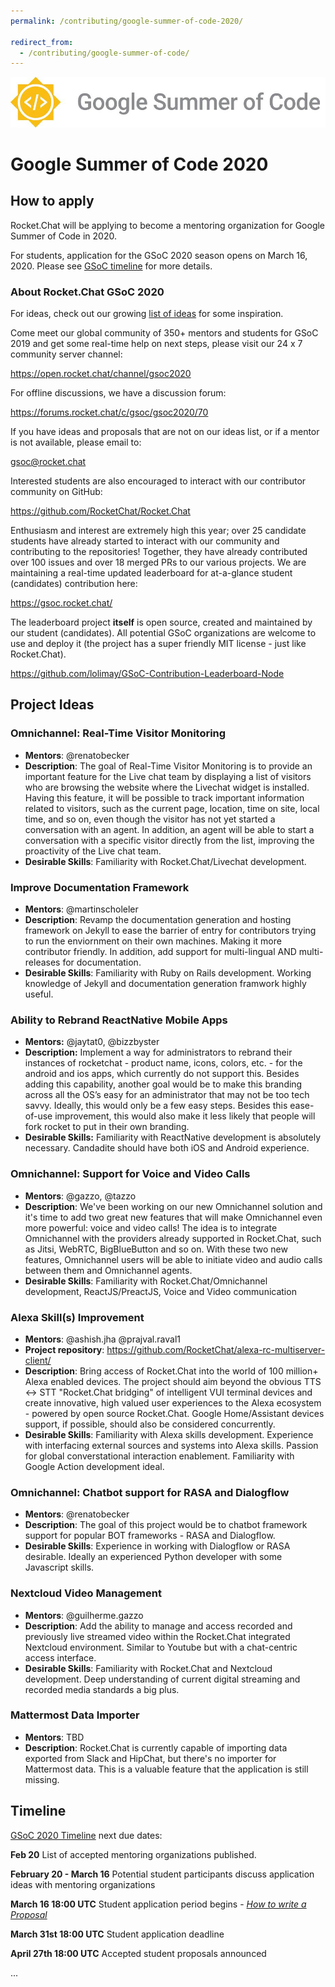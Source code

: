 ```yaml
---
permalink: /contributing/google-summer-of-code-2020/

redirect_from:
  - /contributing/google-summer-of-code/
---
```


[![Google Summer of Code 2020](https://github.com/Sing-Li/bbug/raw/master/images/gsoclogo.jpg)](https://summerofcode.withgoogle.com/)

# Google Summer of Code 2020

## How to apply

Rocket.Chat will be applying to become a mentoring organization for Google Summer of Code in 2020.

For students, application for the GSoC 2020 season opens on March 16, 2020.   Please see [GSoC timeline](#timeline) for more details.

### About Rocket.Chat GSoC 2020

For ideas, check out our growing [list of ideas](#project-ideas) for some inspiration.

Come meet our global community of 350+ mentors and students for GSoC 2019 and get some real-time help on next steps, please visit our 24 x 7 community server channel:

<https://open.rocket.chat/channel/gsoc2020>

For offline discussions, we have a discussion forum:

<https://forums.rocket.chat/c/gsoc/gsoc2020/70>

If you have ideas and proposals that are not on our ideas list, or if a mentor is not available, please email to:

   gsoc@rocket.chat

Interested students are also encouraged to interact with our contributor community on GitHub:

<https://github.com/RocketChat/Rocket.Chat>

Enthusiasm and interest are extremely high this year; over 25 candidate students have already started to interact with our community and contributing to the repositories!  Together, they have already contributed over 100 issues and over 18 merged PRs to our various projects.  We are maintaining a real-time updated leaderboard for at-a-glance student (candidates) contribution here:

<https://gsoc.rocket.chat/>

The leaderboard project **itself** is open source, created and maintained by our student (candidates).  All potential GSoC organizations are welcome to use and deploy it (the project has a super friendly MIT license - just like Rocket.Chat).

<https://github.com/lolimay/GSoC-Contribution-Leaderboard-Node>

## Project Ideas

### Omnichannel: Real-Time Visitor Monitoring

- **Mentors**: @renatobecker
- **Description**: The goal of Real-Time Visitor Monitoring is to provide an important feature for the Live chat team by displaying a list of visitors who are browsing the website where the Livechat widget is installed. Having this feature, it will be possible to track important information related to visitors, such as the current page, location, time on site, local time, and so on, even though the visitor has not yet started a conversation with an agent. In addition, an agent will be able to start a conversation with a specific visitor directly from the list, improving the proactivity of the Live chat team.
- **Desirable Skills**: Familiarity with Rocket.Chat/Livechat development.

### Improve Documentation Framework

- **Mentors**: @martinscholeler
- **Description**: Revamp the documentation generation and hosting framework on Jekyll to ease the barrier of entry for contributors trying to run the enviornment on their own machines.   Making it more contributor friendly.  In addition, add support for multi-lingual AND multi-releases for documentation.
- **Desirable Skills**: Familiarity with Ruby on Rails development.  Working knowledge of Jekyll and documentation generation framwork highly useful.

### Ability to Rebrand ReactNative Mobile Apps

- **Mentors:** @jaytat0, @bizzbyster
- **Description:** Implement a way for administrators to rebrand their instances of rocketchat - product name, icons, colors, etc. - for the android and ios apps, which currently do not support this. Besides adding this capability, another goal would be to make this branding across all the OS’s easy for an administrator that may not be too tech savvy. Ideally, this would only be a few easy steps. Besides this ease-of-use improvement, this would also make it less likely that people will fork rocket to put in their own branding.
- **Desirable Skills:**  Familiarity with ReactNative development is absolutely necessary.  Candadite should have both iOS and Android experience.

### Omnichannel: Support for Voice and Video Calls

- **Mentors**: @gazzo, @tazzo
- **Description**: We've been working on our new Omnichannel solution and it's time to add two great new features that will make Omnichannel even more powerful: voice and video calls! The idea is to integrate Omnichannel with the providers already supported in Rocket.Chat, such as Jitsi, WebRTC, BigBlueButton and so on. With these two new features, Omnichannel users will be able to initiate video and audio calls between them and Omnichannel agents.
- **Desirable Skills**: Familiarity with Rocket.Chat/Omnichannel development, ReactJS/PreactJS, Voice and Video communication

### Alexa Skill(s) Improvement

- **Mentors**: @ashish.jha @prajval.raval1
- **Project repository**: <https://github.com/RocketChat/alexa-rc-multiserver-client/>
- **Description**: Bring access of Rocket.Chat into the world of 100 million+ Alexa enabled devices.  The project should aim beyond the obvious TTS <-> STT "Rocket.Chat bridging" of intelligent VUI terminal devices and create innovative, high valued user experiences to the Alexa ecosystem - powered by open source Rocket.Chat.   Google Home/Assistant devices support, if possible, should also be considered concurrently.
- **Desirable Skills**: Familiarity with Alexa skills development. Experience with interfacing external sources and systems into Alexa skills. Passion for global converstational interaction enablement. Familiarity with Google Action development ideal.

### Omnichannel:  Chatbot support for RASA and Dialogflow

- **Mentors**: @renatobecker
- **Description**: The goal of this project would be to chatbot framework support for popular BOT frameworks - RASA and Dialogflow.
- **Desirable Skills**: Experience in working with Dialogflow or RASA desirable.  Ideally an experienced Python developer with some Javascript skills.

### Nextcloud Video Management

- **Mentors**: @guilherme.gazzo
- **Description**: Add the ability to manage and access recorded and previously live streamed video within the Rocket.Chat integrated Nextcloud environment. Similar to Youtube but with a chat-centric access interface.
- **Desirable Skills**: Familiarity with Rocket.Chat and Nextcloud development.  Deep understanding of current digital streaming and recorded media standards a big plus.

### Mattermost Data Importer

- **Mentors**: TBD
- **Description**: Rocket.Chat is currently capable of importing data exported from Slack and HipChat, but there's no importer for Mattermost data. This is a valuable feature that the application is still missing.

## Timeline

[GSoC 2020 Timeline](https://developers.google.com/open-source/gsoc/timeline) next due dates:

**Feb 20**
List of accepted mentoring organizations published.

**February 20 - March 16**
Potential student participants discuss application ideas with mentoring organizations

**March 16 18:00 UTC**
Student application period begins - _[How to write a Proposal](https://google.github.io/gsocguides/student/writing-a-proposal.html)_

**March 31st 18:00 UTC**
Student application deadline

**April 27th 18:00 UTC**
Accepted student proposals announced

...
